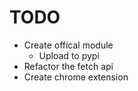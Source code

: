 # TODO

+ Create offical module
  + Upload to pypi
+ Refactor the fetch api
+ Create chrome extension 
